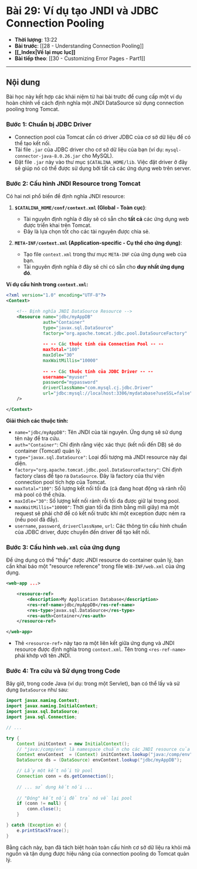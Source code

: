 # Bài 29: Ví dụ tạo JNDI và JDBC Connection Pooling

- **Thời lượng**: 13:22
- **Bài trước**: [[28 - Understanding Connection Pooling]]
- **[[_Index|Về lại mục lục]]**
- **Bài tiếp theo**: [[30 - Customizing Error Pages - Part1]]

---

## Nội dung

Bài học này kết hợp các khái niệm từ hai bài trước để cung cấp một ví dụ hoàn chỉnh về cách định nghĩa một JNDI DataSource sử dụng connection pooling trong Tomcat.

### Bước 1: Chuẩn bị JDBC Driver

-   Connection pool của Tomcat cần có driver JDBC của cơ sở dữ liệu để có thể tạo kết nối.
-   Tải file `.jar` của JDBC driver cho cơ sở dữ liệu của bạn (ví dụ: `mysql-connector-java-8.0.26.jar` cho MySQL).
-   Đặt file `.jar` này vào thư mục `$CATALINA_HOME/lib`. Việc đặt driver ở đây sẽ giúp nó có thể được sử dụng bởi tất cả các ứng dụng web trên server.

### Bước 2: Cấu hình JNDI Resource trong Tomcat

Có hai nơi phổ biến để định nghĩa JNDI resource:

1.  **`$CATALINA_HOME/conf/context.xml` (Global - Toàn cục)**:
    -   Tài nguyên định nghĩa ở đây sẽ có sẵn cho **tất cả** các ứng dụng web được triển khai trên Tomcat.
    -   Đây là lựa chọn tốt cho các tài nguyên được chia sẻ.

2.  **`META-INF/context.xml` (Application-specific - Cụ thể cho ứng dụng)**:
    -   Tạo file `context.xml` trong thư mục `META-INF` của ứng dụng web của bạn.
    -   Tài nguyên định nghĩa ở đây sẽ chỉ có sẵn cho **duy nhất ứng dụng đó**.

**Ví dụ cấu hình trong `context.xml`:**

```xml
<?xml version="1.0" encoding="UTF-8"?>
<Context>

    <!-- Định nghĩa JNDI DataSource Resource -->
    <Resource name="jdbc/myAppDB" 
              auth="Container"
              type="javax.sql.DataSource"
              factory="org.apache.tomcat.jdbc.pool.DataSourceFactory"
              
              -- -- Các thuộc tính của Connection Pool -- --
              maxTotal="100" 
              maxIdle="30" 
              maxWaitMillis="10000"
              
              -- -- Các thuộc tính của JDBC Driver -- --
              username="myuser"
              password="mypassword"
              driverClassName="com.mysql.cj.jdbc.Driver"
              url="jdbc:mysql://localhost:3306/mydatabase?useSSL=false"
    />

</Context>
```

**Giải thích các thuộc tính:**

-   `name="jdbc/myAppDB"`: Tên JNDI của tài nguyên. Ứng dụng sẽ sử dụng tên này để tra cứu.
-   `auth="Container"`: Chỉ định rằng việc xác thực (kết nối đến DB) sẽ do container (Tomcat) quản lý.
-   `type="javax.sql.DataSource"`: Loại đối tượng mà JNDI resource này đại diện.
-   `factory="org.apache.tomcat.jdbc.pool.DataSourceFactory"`: Chỉ định factory class để tạo ra `DataSource`. Đây là factory của thư viện connection pool tích hợp của Tomcat.
-   `maxTotal="100"`: Số lượng kết nối tối đa (cả đang hoạt động và rảnh rỗi) mà pool có thể chứa.
-   `maxIdle="30"`: Số lượng kết nối rảnh rỗi tối đa được giữ lại trong pool.
-   `maxWaitMillis="10000"`: Thời gian tối đa (tính bằng mili giây) mà một request sẽ phải chờ để có kết nối trước khi một exception được ném ra (nếu pool đã đầy).
-   `username`, `password`, `driverClassName`, `url`: Các thông tin cấu hình chuẩn của JDBC driver, được chuyển đến driver để tạo kết nối.

### Bước 3: Cấu hình `web.xml` của ứng dụng

Để ứng dụng có thể "thấy" được JNDI resource do container quản lý, bạn cần khai báo một "resource reference" trong file `WEB-INF/web.xml` của ứng dụng.

```xml
<web-app ...>

    <resource-ref>
        <description>My Application Database</description>
        <res-ref-name>jdbc/myAppDB</res-ref-name>
        <res-type>javax.sql.DataSource</res-type>
        <res-auth>Container</res-auth>
    </resource-ref>

</web-app>
```
-   Thẻ `<resource-ref>` này tạo ra một liên kết giữa ứng dụng và JNDI resource được định nghĩa trong `context.xml`. Tên trong `<res-ref-name>` phải khớp với tên JNDI.

### Bước 4: Tra cứu và Sử dụng trong Code

Bây giờ, trong code Java (ví dụ: trong một Servlet), bạn có thể lấy và sử dụng `DataSource` như sau:

```java
import javax.naming.Context;
import javax.naming.InitialContext;
import javax.sql.DataSource;
import java.sql.Connection;

// ...

try {
    Context initContext = new InitialContext();
    // "java:/comp/env" là namespace chuẩn cho các JNDI resource của ứng dụng
    Context envContext  = (Context) initContext.lookup("java:/comp/env");
    DataSource ds = (DataSource) envContext.lookup("jdbc/myAppDB");

    // Lấy một kết nối từ pool
    Connection conn = ds.getConnection();
    
    // ... sử dụng kết nối ...
    
    // "Đóng" kết nối để trả nó về lại pool
    if (conn != null) {
        conn.close();
    }

} catch (Exception e) {
    e.printStackTrace();
}
```

Bằng cách này, bạn đã tách biệt hoàn toàn cấu hình cơ sở dữ liệu ra khỏi mã nguồn và tận dụng được hiệu năng của connection pooling do Tomcat quản lý.
